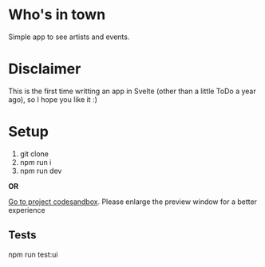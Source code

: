 # Who's in town
Simple app to see artists and events.

# Disclaimer
This is the first time writting an app in Svelte (other than a little ToDo a year ago), so I hope you like it :)


# Setup
1. git clone
2. npm run i
3. npm run dev

**OR**

[Go to project codesandbox](https://codesandbox.io/p/github/aobretin/whosintown/master?workspaceId=3d283f16-e617-4481-9d94-947190d3e76f). Please enlarge the preview window for a better experience

## Tests
npm run test:ui